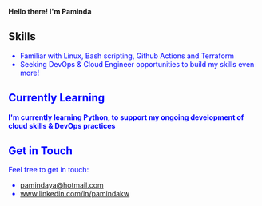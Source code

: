 **Hello there! I'm Paminda**

## Skills

<span style="color:blue">

- Familiar with Linux, Bash scripting, Github Actions and Terraform 
- Seeking DevOps & Cloud Engineer opportunities to build my skills even more!

## Currently Learning

<span style="color:blue">**I'm currently learning Python, to support my ongoing development of cloud skills & DevOps practices**</span>

## Get in Touch

Feel free to get in touch:

- pamindaya@hotmail.com
- www.linkedin.com/in/pamindakw

